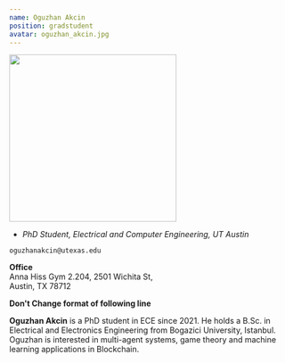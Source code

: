 ```yaml
---
name: Oguzhan Akcin
position: gradstudent
avatar: oguzhan_akcin.jpg
---
```


<img width="300" src="{{site.baseurl}}/images/people/{{page.avatar}}" data-action="zoom">

- _PhD Student, Electrical and Computer Engineering, UT Austin_<br>

<i class="fa fa-envelope-o"></i> `oguzhanakcin@utexas.edu`<br>

**Office**<br>
Anna Hiss Gym 2.204, 2501 Wichita St,<br>
Austin, TX 78712

**Don't Change format of following line**

<span class="sc">**Oguzhan Akcin**</span> is a PhD student in ECE since 2021. He holds a B.Sc. in Electrical and Electronics Engineering from Bogazici University, Istanbul.
Oguzhan is interested in multi-agent systems, game theory and machine learning applications in Blockchain. 